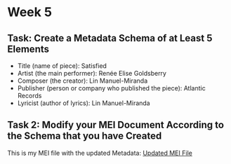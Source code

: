 # Week 5
## Task: Create a Metadata Schema of at Least 5 Elements
- Title (name of piece): Satisfied
- Artist (the main performer): Renée Elise Goldsberry
- Composer (the creator): Lin Manuel-Miranda
- Publisher (person or company who published the piece): Atlantic Records
- Lyricist (author of lyrics): Lin Manuel-Miranda

## Task 2: Modify your MEI Document According to the Schema that you have Created
This is my MEI file with the updated Metadata: [Updated MEI File](SatisfiedTestXML5.mei)
